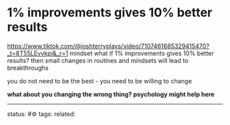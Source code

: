 # 1% improvements gives 10% better results
https://www.tiktok.com/@joshterryplays/video/7107461685329415470?_t=8T55LEvvkpi&_r=1
mindset 
what if 1% improvements gives 10% better results?
then small changes in routines and mindsets will lead to breakthroughs

you do not need to be the best - you need to be willing to change

**what about you changing the wrong thing? psychology might help here**



---
status: #⚙️ 
tags: 
related: 
